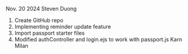 Nov. 20 2024 
Steven Duong  
1. Create GitHub repo
2. Implementing reminder update feature
3. Import passport starter files
4. Modified authController and login.ejs to work with passport.js
Karn  
Milan  
